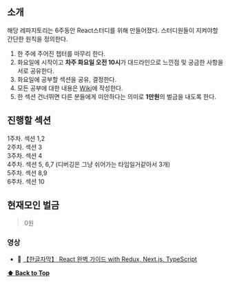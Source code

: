 ## 소개

해당 레파지토리는 6주동안 React스터디를 위해 만들어졌다. 스터디원들이 지켜야할 간단한 원칙을 정의한다.

1. 한 주에 주어진 챕터를 마무리 한다.
1. 화요일에 시작이고 **차주 화요일 오전 10시**가 대드라인으로 느낀점 및 궁금한 사항을 서로 공유한다.
1. 화요일에 공부할 섹션을 공유, 결정한다.
1. 모든 공부에 대한 내용은 [Wiki](https://github.com/Lee-hyuna/react-with-redux-next-typescript/wiki)에 작성한다.
1. 한 섹션 건너뛰면 다른 분들에게 미안하다는 의미로 **1만원**의 벌금을 내도록 한다.

## 진행할 섹션
1주차. 섹션 1,2  
2주차. 섹션 3  
3주차. 섹션 4  
4주차. 섹션 5, 6,7 (디버깅은 그냥 쉬어가는 타임일거같아서 3개)  
5주차. 섹션 8,9  
6주차. 섹션 10  

## 현재모인 벌금
> 0원

### 영상
 * 🎥 [【한글자막】 React 완벽 가이드 with Redux, Next.js, TypeScript](https://www.udemy.com/course/best-react/learn/lecture/28516611)

 **[⬆  Back to Top](#목차)**
